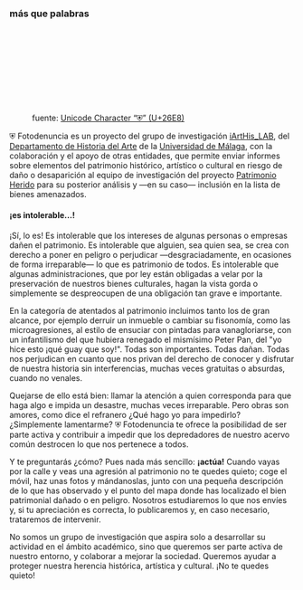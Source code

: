 ﻿### más que palabras

<figure class="right">
	<svg class="brand" style="width:100%"><use href="#symlogo"/></svg>
	<figcaption>fuente: <a href="https://symbl.cc/en/26E8/" target="_blank" rel="external">Unicode Character “⛨” (U+26E8)</a></figcaption>
</figure>

<span class="brand">&#9960; Fotodenuncia</span> es un proyecto del grupo de investigación [iArtHis_LAB](http://iarthis.es), del [Departamento de Historia del Arte](https://www.uma.es/departamento-de-historia-del-arte) de la [Universidad de Málaga](https://www.uma.es), con la colaboración y el apoyo de otras entidades, que permite enviar informes sobre elementos del patrimonio histórico, artístico o cultural en riesgo de daño o desaparición al equipo de investigación del proyecto [Patrimonio Herido](https://patrimonioherido.iarthislab.eu) para su posterior análisis y &mdash;en su caso&mdash; inclusión en la lista de bienes amenazados.

#### ¡es intolerable&hellip;!

¡Sí, lo es! Es intolerable que los intereses de algunas personas o empresas dañen el patrimonio. Es intolerable que alguien, sea quien sea, se crea con derecho a poner en peligro o perjudicar &mdash;desgraciadamente, en ocasiones de forma irreparable&mdash; lo que es patrimonio de todos. Es intolerable que algunas administraciones, que por ley están obligadas a velar por la preservación de nuestros bienes culturales, hagan la vista gorda o simplemente se despreocupen de una obligación tan grave e importante.

En la categoría de atentados al patrimonio incluimos tanto los de gran alcance, por ejemplo derruir un inmueble o cambiar su fisonomía, como las microagresiones, al estilo de ensuciar con pintadas para vanagloriarse, con un infantilismo del que hubiera renegado el mismísimo Peter Pan, del "yo hice esto ¡qué guay que soy!". Todas son importantes. Todas dañan. Todas nos perjudican en cuanto que nos privan del derecho de conocer y disfrutar de nuestra historia sin interferencias, muchas veces gratuitas o absurdas, cuando no venales.

Quejarse de ello está bien: llamar la atención a quien corresponda para que haga algo e impida un desastre, muchas veces irreparable. Pero obras son amores, como dice el refranero ¿Qué hago yo para impedirlo? ¿Simplemente lamentarme? <span class="brand">⛨ Fotodenuncia</span> te ofrece la posibilidad de ser parte activa y contribuir a impedir que los depredadores de nuestro acervo común destrocen lo que nos pertenece a todos.

Y te preguntarás ¿cómo? Pues nada más sencillo: **¡actúa!** Cuando vayas por la calle y veas una agresión al patrimonio no te quedes quieto; coge el móvil, haz unas fotos y mándanoslas, junto con una pequeña descripción de lo que has observado y el punto del mapa donde has localizado el bien patrimonial dañado o en peligro. Nosotros estudiaremos lo que nos envíes y, si tu apreciación es correcta, lo publicaremos y, en caso necesario, trataremos de intervenir.

No somos un grupo de investigación que aspira solo a desarrollar su actividad en el ámbito académico, sino que queremos ser parte activa de nuestro entorno, y colaborar a mejorar la sociedad. Queremos ayudar a proteger nuestra herencia histórica, artística y cultural. ¡No te quedes quieto!